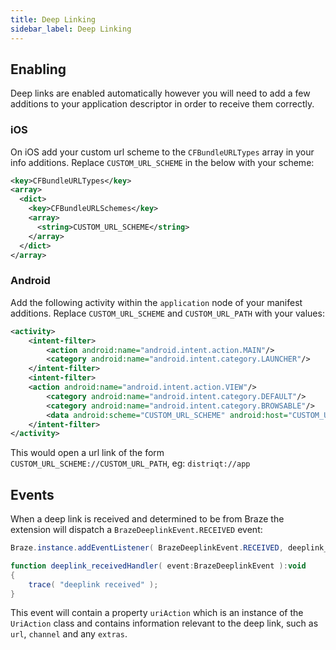 ```yaml
---
title: Deep Linking
sidebar_label: Deep Linking
---
```



## Enabling

Deep links are enabled automatically however you will need to add a few additions to your application descriptor in order to receive them correctly. 

### iOS

On iOS add your custom url scheme to the `CFBundleURLTypes` array in your info additions. Replace `CUSTOM_URL_SCHEME` in the below with your scheme:

```xml
<key>CFBundleURLTypes</key>
<array>
  <dict>
    <key>CFBundleURLSchemes</key>
    <array>
      <string>CUSTOM_URL_SCHEME</string>
    </array>
  </dict>
</array>
```

### Android 

Add the following activity within the `application` node of your manifest additions. Replace `CUSTOM_URL_SCHEME` and `CUSTOM_URL_PATH` with your values:

```xml
<activity>
    <intent-filter>
        <action android:name="android.intent.action.MAIN"/>
        <category android:name="android.intent.category.LAUNCHER"/>
    </intent-filter>
    <intent-filter>
    <action android:name="android.intent.action.VIEW"/>
        <category android:name="android.intent.category.DEFAULT"/>
        <category android:name="android.intent.category.BROWSABLE"/>
        <data android:scheme="CUSTOM_URL_SCHEME" android:host="CUSTOM_URL_PATH"/>
    </intent-filter>
</activity>
```

This would open a url link of the form `CUSTOM_URL_SCHEME://CUSTOM_URL_PATH`, eg: `distriqt://app`




## Events 

When a deep link is received and determined to be from Braze the extension will dispatch a `BrazeDeeplinkEvent.RECEIVED` event:

```actionscript
Braze.instance.addEventListener( BrazeDeeplinkEvent.RECEIVED, deeplink_receivedHandler );

function deeplink_receivedHandler( event:BrazeDeeplinkEvent ):void
{
    trace( "deeplink received" );
}
```

This event will contain a property `uriAction` which is an instance of the `UriAction` class and contains information relevant to the deep link, such as `url`, `channel` and any `extras`.



